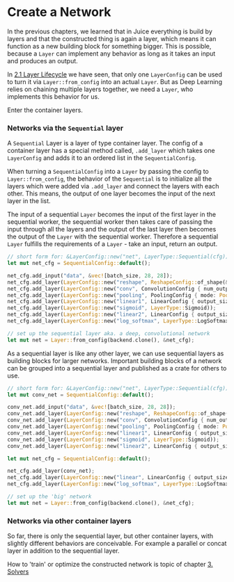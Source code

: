 # Create a Network

In the previous chapters, we learned that in Juice everything is build by
layers and that the constructed thing is again a layer, which means it can
function as a new building block for something bigger. This is possible, because
a `Layer` can implement any behavior as long as it takes an input and produces
an output.

In [2.1 Layer Lifecycle](./layer-lifecycle.html)
we have seen, that only one `LayerConfig` can be used to turn it via
`Layer::from_config` into an actual `Layer`. But as Deep Learning relies on
chaining multiple layers together, we need a `Layer`, who implements this
behavior for us.

Enter the container layers.

### Networks via the `Sequential` layer

A `Sequential` Layer is a layer of type container layer. The config of a
container layer has a special method called,
`.add_layer` which takes one `LayerConfig` and adds it to an ordered list in the
`SequentialConfig`.

When turning a `SequentialConfig` into a `Layer` by passing the config to
`Layer::from_config`, the behavior of the `Sequential` is to initialize all the
layers which were added via `.add_layer` and connect the layers with each other.
This means, the output of one layer becomes the input of the next layer in the
list.

The input of a sequential `Layer` becomes the input of the
first layer in the sequential worker, the sequential worker then takes care
of passing the input through all the layers and the output of the last layer
then becomes the output of the `Layer` with the sequential worker. Therefore
a sequential `Layer` fulfills the requirements of a `Layer` - take an input,
return an output.

```rust
// short form for: &LayerConfig::new("net", LayerType::Sequential(cfg))
let mut net_cfg = SequentialConfig::default();

net_cfg.add_input("data", &vec![batch_size, 28, 28]);
net_cfg.add_layer(LayerConfig::new("reshape", ReshapeConfig::of_shape(&vec![batch_size, 1, 28, 28])));
net_cfg.add_layer(LayerConfig::new("conv", ConvolutionConfig { num_output: 20, filter_shape: vec![5], stride: vec![1], padding: vec![0] }));
net_cfg.add_layer(LayerConfig::new("pooling", PoolingConfig { mode: PoolingMode::Max, filter_shape: vec![2], stride: vec![2], padding: vec![0] }));
net_cfg.add_layer(LayerConfig::new("linear1", LinearConfig { output_size: 500 }));
net_cfg.add_layer(LayerConfig::new("sigmoid", LayerType::Sigmoid));
net_cfg.add_layer(LayerConfig::new("linear2", LinearConfig { output_size: 10 }));
net_cfg.add_layer(LayerConfig::new("log_softmax", LayerType::LogSoftmax));

// set up the sequential layer aka. a deep, convolutional network
let mut net = Layer::from_config(backend.clone(), &net_cfg);
```

As a sequential layer is like any other layer, we can use sequential layers as
building blocks for larger networks. Important building blocks of a network can
be grouped into a sequential layer and published as a crate for others to use.

```rust
// short form for: &LayerConfig::new("net", LayerType::Sequential(cfg))
let mut conv_net = SequentialConfig::default();

conv_net.add_input("data", &vec![batch_size, 28, 28]);
conv_net.add_layer(LayerConfig::new("reshape", ReshapeConfig::of_shape(&vec![batch_size, 1, 28, 28])));
conv_net.add_layer(LayerConfig::new("conv", ConvolutionConfig { num_output: 20, filter_shape: vec![5], stride: vec![1], padding: vec![0] }));
conv_net.add_layer(LayerConfig::new("pooling", PoolingConfig { mode: PoolingMode::Max, filter_shape: vec![2], stride: vec![2], padding: vec![0] }));
conv_net.add_layer(LayerConfig::new("linear1", LinearConfig { output_size: 500 }));
conv_net.add_layer(LayerConfig::new("sigmoid", LayerType::Sigmoid));
conv_net.add_layer(LayerConfig::new("linear2", LinearConfig { output_size: 10 }));

let mut net_cfg = SequentialConfig::default();

net_cfg.add_layer(conv_net);
net_cfg.add_layer(LayerConfig::new("linear", LinearConfig { output_size: 500 }));
net_cfg.add_layer(LayerConfig::new("log_softmax", LayerType::LogSoftmax));

// set up the 'big' network
let mut net = Layer::from_config(backend.clone(), &net_cfg);
```

### Networks via other container layers

So far, there is only the sequential layer, but other container layers, with
slightly different behaviors are conceivable. For example a parallel or
concat layer in addition to the sequential layer.

How to 'train' or optimize the constructed network is topic of chapter [3.
Solvers](./solvers.html)
